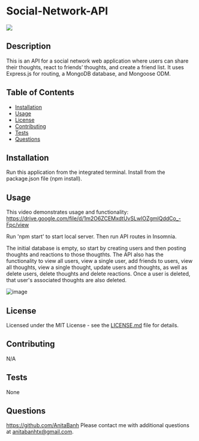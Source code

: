 # Social-Network-API
![](https://img.shields.io/badge/license-MIT-green)

  ## Description
  This is an API for a social network web application where users can share their thoughts, react to friends’ thoughts, and create a friend list. 
  It uses Express.js for routing, a MongoDB database, and Mongoose ODM.

  ## Table of Contents 
  - [Installation](##installation)
  - [Usage](#usage)
  - [License](#license)
  - [Contributing](#contributing)
  - [Tests](#tests)
  - [Questions](#questions)

  ## Installation
  Run this application from the integrated terminal. Install from the package.json file (npm install).

  ## Usage
  This video demonstrates usage and functionality: https://drive.google.com/file/d/1m2O6ZCEMxdtUvSLwlOZgmlQddCo_-Fpc/view
  
  Run 'npm start' to start local server. Then run API routes in Insomnia. 
  
  The initial database is empty, so start by creating users and then posting thoughts and reactions to those thougthts. The API also has the functionality to view all users, view a single user, add friends to users, view all thoughts, view a single thought, update users and thoughts, as well as delete users, delete thoughts and delete reactions. Once a user is deleted, that user's associated thoughts are also deleted.
  
  ![image](https://user-images.githubusercontent.com/120350675/221433760-70e7df06-14a6-47a5-a91d-5194a15408e0.png)


  ## License
  Licensed under the MIT License - see the [LICENSE.md](https://github.com/AnitaBanh/Social-Network-API/blob/main/LICENSE) file for details.

  ## Contributing
  N/A

  ## Tests
  None

  ## Questions
  <https://github.com/AnitaBanh>
  Please contact me with additional questions at anitabanhtx@gmail.com.
  
